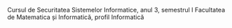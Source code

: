 Cursul de Securitatea Sistemelor Informatice, anul 3, semestrul I
Facultatea de Matematica și Informatică, profil Informatică

